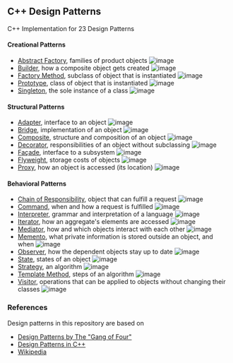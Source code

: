 ## C++ Design Patterns

C++ Implementation for 23 Design Patterns

#### Creational Patterns 
- [Abstract Factory], families of product objects
![image](./images/AbstractFactory.png)
- [Builder], how a composite object gets created
![image](./images/Builder.png)
- [Factory Method], subclass of object that is instantiated
![image](./images/Factory.png)
- [Prototype], class of object that is instantiated
![image](images/Prototype.png)
- [Singleton], the sole instance of a class 
![image](./images/SingletonPattern.png)
#### Structural Patterns
- [Adapter], interface to an object
![image](./images/Adapter.png)
- [Bridge], implementation of an object 
![image](./images/Bridge.png)
- [Composite], structure and composition of an object
![image](./images/Composite.png)
- [Decorator], responsibilities of an object without subclassing
![image](./images/Decorator.png)
- [Façade], interface to a subsystem
![image](./images/Facade.png)
- [Flyweight], storage costs of objects
![image](./images/Flyweight.png)
- [Proxy], how an object is accessed (its location)
![image](./images/Proxy.png)
#### Behavioral Patterns
- [Chain of Responsibility], object that can fulfill a request
![image](./images/ChainOfResponsibility.png)
- [Command], when and how a request is fulfilled
![image](./images/Command.PNG)
- [Interpreter], grammar and interpretation of a language
![image](./images/Interpreter.PNG)
- [Iterator], how an aggregate's elements are accessed
![image](./images/Iterator.png)
- [Mediator], how and which objects interact with each other
![image](./images/Mediator.PNG)
- [Memento], what private information is stored outside an object, and when 
![image](./images/Memento.PNG)
- [Observer], how the dependent objects stay up to date
![image](./images/Observer.PNG)
- [State], states of an object
![image](./images/State.PNG)
- [Strategy], an algorithm
![image](./images/Strategy.PNG)
- [Template Method], steps of an algorithm
![image](./images/TemplateMethod.png)
- [Visitor], operations that can be applied to objects without changing their classes
![image](./images/Visitor.PNG)

### References
Design patterns in this repository are based on

* [Design Patterns by The "Gang of Four"]
* [Design Patterns in C++]
* [Wikipedia]

[Design Patterns by The "Gang of Four"]: https://en.wikipedia.org/wiki/Design_Patterns
[Design Patterns in C++]: https://github.com/JakubVojvoda/design-patterns-cpp
[Wikipedia]: https://en.wikipedia.org/wiki/Software_design_pattern

[Abstract Factory]: https://https://github.com/Junzhuodu/design-patterns/tree/master/CreationalPatterns/abstract-factory
[Builder]: https://github.com/Junzhuodu/design-patterns/tree/master/CreationalPatterns/builder
[Factory Method]: https://github.com/Junzhuodu/design-patterns/tree/CreationalPatterns/master/factory-method
[Prototype]: https://github.com/Junzhuodu/design-patterns/tree/CreationalPatterns/master/prototype
[Singleton]: https://github.com/Junzhuodu/design-patterns/tree/CreationalPatterns/master/singleton

[Adapter]: https://github.com/Junzhuodu/design-patterns/tree/master/StructuralPatterns/adapter
[Bridge]: https://github.com/Junzhuodu/design-patterns/tree/master/StructuralPatterns/bridge 
[Composite]: https://github.com/Junzhuodu/design-patterns/tree/master/StructuralPatterns/composite
[Decorator]: https://github.com/Junzhuodu/design-patterns/tree/master/StructuralPatterns/decorator
[Façade]: https://github.com/Junzhuodu/design-patterns/tree/master/StructuralPatterns/facade
[Flyweight]: https://github.com/Junzhuodu/design-patterns/tree/master/StructuralPatterns/flyweight
[Proxy]: https://github.com/Junzhuodu/design-patterns/tree/master/StructuralPatterns/proxy

[Chain of Responsibility]: https://github.com/Junzhuodu/design-patterns/tree/master/BehaviroalPatterns/chain-of-responsibility
[Command]: https://github.com/Junzhuodu/design-patterns/tree/master/BehaviroalPatterns/command
[Interpreter]: https://github.com/Junzhuodu/design-patterns/tree/master/BehaviroalPatterns/interpreter
[Iterator]: https://github.com/Junzhuodu/design-patterns/tree/master/BehaviroalPatterns/iterator
[Mediator]: https://github.com/Junzhuodu/design-patterns/tree/master/BehaviroalPatterns/mediator
[Memento]: https://github.com/Junzhuodu/design-patterns/tree/master/BehaviroalPatterns/memento
[Observer]: https://github.com/Junzhuodu/design-patterns/tree/master/BehaviroalPatterns/observer
[State]: https://github.com/Junzhuodu/design-patterns/tree/master/BehaviroalPatterns/state
[Strategy]: https://github.com/Junzhuodu/design-patterns/tree/master/BehaviroalPatterns/strategy
[Template Method]: https://github.com/Junzhuodu/design-patterns/tree/master/BehaviroalPatterns/template-method
[Visitor]: https://github.com/Junzhuodu/design-patterns/tree/master/BehaviroalPatterns/visitor
